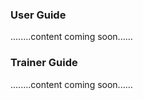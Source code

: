 ### User Guide

........content coming soon......

### Trainer Guide

........content coming soon......